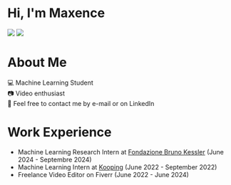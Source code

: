 # Hi, I'm Maxence

[![](https://img.shields.io/badge/LinkedIn-0077B5?style=for-the-badge&logo=linkedin&logoColor=white)](https://www.linkedin.com/in/maxence-lasbordes/) [![](https://img.shields.io/badge/Website-black?style=for-the-badge&logo=GitHub&logoColor=white)](https://maxlsb.github.io/)

# About Me

💻 Machine Learning Student <br>📷 Video enthusiast<br>💬 Feel free to contact me by e-mail or on LinkedIn

# Work Experience

- Machine Learning Research Intern at [Fondazione Bruno Kessler](https://www.fbk.eu/en/) (June 2024 - Septembre 2024)
- Machine Learning Intern at [Kooping](https://www.pole-tes.com/adherent/kooping/) (June 2022 - September 2022)
- Freelance Video Editor on Fiverr (June 2022 - June 2024)

